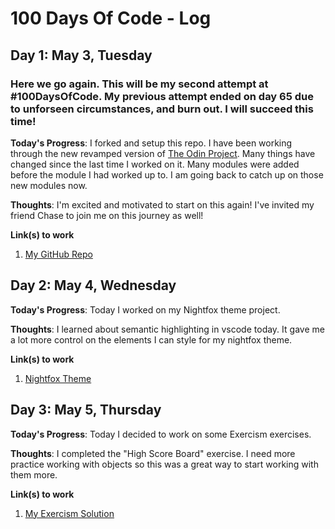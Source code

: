 # 100 Days Of Code - Log

## Day 1: May 3, Tuesday

### Here we go again. This will be my second attempt at #100DaysOfCode. My previous attempt ended on day 65 due to unforseen circumstances, and burn out. I will succeed this time!

**Today's Progress**: I forked and setup this repo. I have been working through the new revamped version of [The Odin Project](https://theodinproject.com). Many things have changed since the last time I worked on it. Many modules were added before the module I had worked up to. I am going back to catch up on those new modules now.

**Thoughts**: I'm excited and motivated to start on this again! I've invited my friend Chase to join me on this journey as well!

**Link(s) to work**

1. [My GitHub Repo](https://github.com/keifererikson/100-days-of-code)

## Day 2: May 4, Wednesday

**Today's Progress**: Today I worked on my Nightfox theme project.

**Thoughts**: I learned about semantic highlighting in vscode today. It gave me a lot more control on the elements I can style for my nightfox theme.

**Link(s) to work**

1. [Nightfox Theme](https://github.com/keifererikson/vscode-nightfox)

## Day 3: May 5, Thursday

**Today's Progress**: Today I decided to work on some Exercism exercises.

**Thoughts**: I completed the "High Score Board" exercise. I need more practice working with objects so this was a great way to start working with them more.

**Link(s) to work**

1. [My Exercism Solution](https://exercism.org/tracks/javascript/exercises/high-score-board/solutions/keifererikson)
